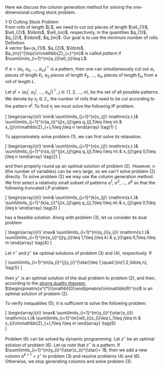 Here we discuss the column generation method for solving the one-dimensional 
cutting stock problem.

<div class='block-head'>1-D Cutting Stock Problem</div>
<div class='block-body'>
From rolls of length $L$, we need to cut out pieces of length $\ell_{1}$, 
$\ell_{2}$, $\ldots$, $\ell_{m}$, respectively, in the quantities
$q_{1}$, $q_{2}$, $\ldots$, $q_{m}$. Our goal is to use the minimum number of 
rolls. 
</div>

<div class='block-head'>Definition</div>
<div class='block-body'>
A vector $a=(a_{1}$, $a_{2}$, $\ldots$, $a_{m})^{\top}\in\mathbb{Z}_{+}^{m}$ 
is called <em>pattern</em> if $\sum\limits_{i=1}^{m}a_{i}\ell_{i}\leq L$.
</div>

If $a=(a_{1}$, $a_{2}$, $\ldots$, $a_{m})^{\top}$ is a pattern, then one can 
simultaneously cut out $a_{1}$ pieces of length $\ell_{1}$, $a_{2}$ pieces of 
length $\ell_{2}$, ..., $a_{m}$ pieces of length $\ell_{m}$ from a roll of
length $L$.

Let $a^{j}=(a_{1}^{j}$, $a_{2}^{j}$, $\ldots$, $a_{m}^{j})^{\top}$, 
$j\in\{1,$ $2$, $\ldots$, $n\}$, be the set of all possible patterns. We denote 
by $x_{j}\in\mathbb{Z}_{+}$ the number of rolls that need to be cut according
to the pattern $a^{j}$. To find $x_{j}$ we must solve the following IP problem:

\[
\begin{array}{rl}
\min& \sum\limits_{j=1}^{n}x_{j}\\
\mathrm{s.t.}& \sum\limits_{j=1}^{n}a_{i}^{j}x_{j}\geq q_{j},1\leq i\leq m\\
& x_{j}\in\mathbb{Z}_{+},1\leq j\leq n
\end{array}
\tag{1}
\]

To approximately solve problem (1), we can first solve its relaxation.

\[
\begin{array}{rl}
\min& \sum\limits_{j=1}^{n}x_{j}\\
\mathrm{s.t.}& \sum\limits_{j=1}^{n}a_{i}^{j}x_{j}\geq q_{j},1\leq i\leq m\\
& x_{j}\geq 0,1\leq j\leq n
\end{array}
\tag{2}
\]

and then properly round up an optimal solution of problem (2). However, $n$ 
(the number of variables) can be very large, so we can't solve problem (2) 
directly. To solve problem (2) we may use the column generation method. We 
first select a relatively small subset of patterns $a^{1}$, $a^{2}$, 
$\ldots$, $a^{k}$ so that the following truncated LP problem 

\[
\begin{array}{rl}
\min& \sum\limits_{j=1}^{k}x_{j}\\
\mathrm{s.t.}& \sum\limits_{j=1}^{k}a_{i}^{j}x_{j}\geq q_{j},1\leq i\leq m\\
& x_{j}\geq 0,1\leq j\leq k
\end{array}
\tag{3}
\]

has a feasible solution. Along with problem (3), let us consider its dual 
problem

\[
\begin{array}{rl}
\max& \sum\limits_{i=1}^{m}q_{i}y_{i}\\
\mathrm{s.t.}& \sum\limits_{i=1}^{m}a_{i}^{j}y_{i}\leq 1,1\leq j\leq k\\
& y_{i}\geq 0,1\leq i\leq m
\end{array}
\tag{4}
\]

Let $x^{\star}$ and $y^{\star}$ be optimal solutions of problem (3) and (4), 
respectively. If 

\[
\sum\limits_{i=1}^{m}a_{i}^{j}y_{i}^{\star}\leq 1,\quad j\in\{1,2,\ldots,n\},
\tag{5}
\]

then $y^{\star}$ is an optimal solution of the dual problem to problem (2), and 
then, according to the [strong duality theorem](23_11_29_19_54.md),
$\begin{pmatrix}x^{*}\\\mathbf{0}\end{pmatrix}\in\mathbb{R}^{n}$ is an 
optimal solution of problem (2). 

To verify inequalities (5), it is sufficient to solve the following problem: 

\[
\begin{array}{rl}
\max& \sum\limits_{i=1}^{m}y_{i}^{\star}z_{i}\\
\mathrm{s.t.}& \sum\limits_{i=1}^{m}\ell_{i}z_{i}\leq L,1\leq j\leq n\\
& z_{i}\in\mathbb{Z}_{+},1\leq i\leq m
\end{array}
\tag{6}  
\]

Problem (6) can be solved by dynamic programming. Let $z^{\star}$ be an optimal 
solution of problem (6). Let us note that $z^{\star}$ is a pattern. If
$\sum\limits_{i=1}^{m}y_{i}^{\star}z_{i}^{\star}> 1$, then we add a new column 
$a^{k+1}=z^{\star}$ to problem (3) and resolve problems (4) and (6). Otherwise, 
we stop generating columns and solve problem (3).